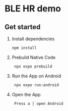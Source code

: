 # BLE HR demo

## Get started

1. Install dependencies

   ```bash
   npm install
   ```

2. Prebuild Native Code

   ```bash
    npx expo prebuild
   ```

3. Run the App on Android

   ```bash
    npx expo run:android
   ```

4. Open the App

   ```bash
    Press a │ open Android
   ```

